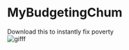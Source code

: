 # MyBudgetingChum
Download this to instantly fix poverty
<br>
![gifff](https://i.ibb.co/9nprcB2/ezgif-3-11679bb0a9c0.gif)

